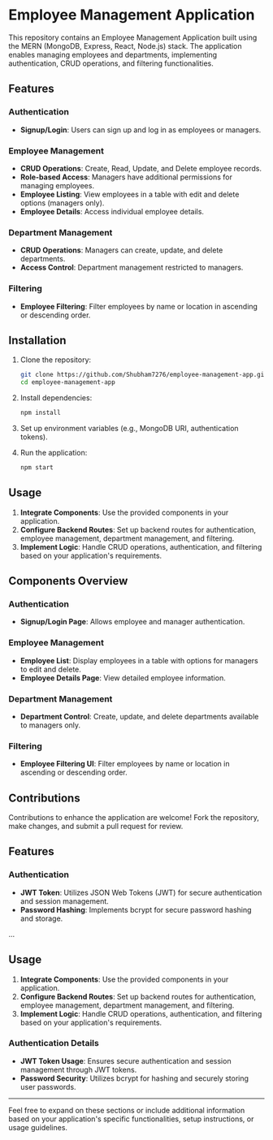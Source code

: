 # Employee Management Application

This repository contains an Employee Management Application built using the MERN (MongoDB, Express, React, Node.js) stack. The application enables managing employees and departments, implementing authentication, CRUD operations, and filtering functionalities.

## Features

### Authentication
- **Signup/Login**: Users can sign up and log in as employees or managers.

### Employee Management
- **CRUD Operations**: Create, Read, Update, and Delete employee records.
- **Role-based Access**: Managers have additional permissions for managing employees.
- **Employee Listing**: View employees in a table with edit and delete options (managers only).
- **Employee Details**: Access individual employee details.

### Department Management
- **CRUD Operations**: Managers can create, update, and delete departments.
- **Access Control**: Department management restricted to managers.

### Filtering
- **Employee Filtering**: Filter employees by name or location in ascending or descending order.

## Installation

1. Clone the repository:

    ```bash
    git clone https://github.com/Shubham7276/employee-management-app.git
    cd employee-management-app
    ```

2. Install dependencies:

    ```bash
    npm install
    ```

3. Set up environment variables (e.g., MongoDB URI, authentication tokens).

4. Run the application:

    ```bash
    npm start
    ```

## Usage

1. **Integrate Components**: Use the provided components in your application.
2. **Configure Backend Routes**: Set up backend routes for authentication, employee management, department management, and filtering.
3. **Implement Logic**: Handle CRUD operations, authentication, and filtering based on your application's requirements.

## Components Overview

### Authentication

- **Signup/Login Page**: Allows employee and manager authentication.

### Employee Management

- **Employee List**: Display employees in a table with options for managers to edit and delete.
- **Employee Details Page**: View detailed employee information.

### Department Management

- **Department Control**: Create, update, and delete departments available to managers only.

### Filtering

- **Employee Filtering UI**: Filter employees by name or location in ascending or descending order.

## Contributions

Contributions to enhance the application are welcome! Fork the repository, make changes, and submit a pull request for review.

## Features

### Authentication
- **JWT Token**: Utilizes JSON Web Tokens (JWT) for secure authentication and session management.
- **Password Hashing**: Implements bcrypt for secure password hashing and storage.

...

## Usage

1. **Integrate Components**: Use the provided components in your application.
2. **Configure Backend Routes**: Set up backend routes for authentication, employee management, department management, and filtering.
3. **Implement Logic**: Handle CRUD operations, authentication, and filtering based on your application's requirements.

### Authentication Details

- **JWT Token Usage**: Ensures secure authentication and session management through JWT tokens.
- **Password Security**: Utilizes bcrypt for hashing and securely storing user passwords.

---

Feel free to expand on these sections or include additional information based on your application's specific functionalities, setup instructions, or usage guidelines.
